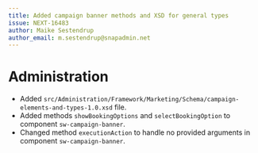 ```yaml
---
title: Added campaign banner methods and XSD for general types
issue: NEXT-16483
author: Maike Sestendrup
author_email: m.sestendrup@snapadmin.net 
---
```

# Administration
* Added `src/Administration/Framework/Marketing/Schema/campaign-elements-and-types-1.0.xsd` file.
* Added methods `showBookingOptions` and `selectBookingOption` to component `sw-campaign-banner`.
* Changed method `executionAction` to handle no provided arguments in component `sw-campaign-banner`.
